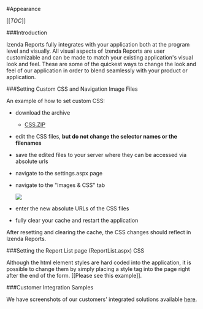 #Appearance

[[_TOC_]]

###Introduction

Izenda Reports fully integrates with your application both at the program level and visually. All visual aspects of Izenda Reports are user customizable and can be made to match your existing application's visual look and feel. These are some of the quickest ways to change the look and feel of our application in order to blend seamlessly with your product or application.

###Setting Custom CSS and Navigation Image Files

An example of how to set custom CSS:

  * download the archive
    * [CSS.ZIP](http://wiki.izenda.us/Integration/Appearance/css.zip)
  * edit the CSS files, **but do not change the selector names or the filenames**
  * save the edited files to your server where they can be accessed via absolute urls
  * navigate to the settings.aspx page
  * navigate to the "Images & CSS" tab

    ![](http://wiki.izenda.us/Appearance/ImagesCssTab.png)
  * enter the new absolute URLs of the CSS files
  * fully clear your cache and restart the application

After resetting and clearing the cache, the CSS changes should reflect in Izenda Reports.

###Setting the Report List page (ReportList.aspx) CSS

Although the html element styles are hard coded into the application, it is possible to change them by simply placing a style tag into the page right after the end of the form. [[Please see this example]]. 

###Customer Integration Samples

We have screenshots of our customers' integrated solutions available [here](http://www.izenda.com/Site/Pages/Clients.aspx).